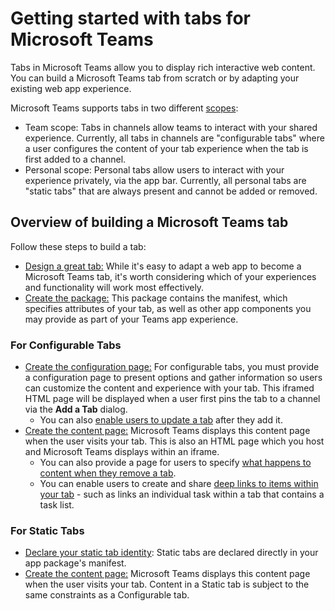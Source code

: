 # Getting started with tabs for Microsoft Teams

Tabs in Microsoft Teams allow you to display rich interactive web content.  You can build a Microsoft Teams tab from scratch or by adapting your existing web app experience.

Microsoft Teams supports tabs in two different [scopes](teamsapps.md):
* Team scope: Tabs in channels allow teams to interact with your shared experience.  Currently, all tabs in channels are "configurable tabs" where a user configures the content of your tab experience when the tab is first added to a channel.
* Personal scope: Personal tabs allow users to interact with your experience privately, via the app bar.  Currently, all personal tabs are "static tabs" that are always present and cannot be added or removed.

<!-- TODO screenshot of team and personal task lists from sample app -->

## Overview of building a Microsoft Teams tab

Follow these steps to build a tab:

*  [Design a great tab:](design.md#building-a-great-tab) While it's easy to adapt a web app to become a Microsoft Teams tab, it's worth considering which of your experiences and functionality will work most effectively. 
*  [Create the package:](createpackage.md) This package contains the manifest, which specifies attributes of your tab, as well as other app components you may provide as part of your Teams app experience.

### For Configurable Tabs
*  [Create the configuration page:](createconfigpage.md) For configurable tabs, you must provide a configuration page to present options and gather information so users can customize the content and experience with your tab.  This iframed HTML page will be displayed when a user first pins the tab to a channel via the **Add a Tab** dialog.
	*  You can also [enable users to update a tab](updateremove.md#updating-an-existing-tab-instance) after they add it.
*  [Create the content page:](createcontentpage.md) Microsoft Teams displays this content page when the user visits your tab. This is also an HTML page which you host and Microsoft Teams displays within an iframe.
	* You can also provide a page for users to specify [what happens to content when they remove a tab](updateremove.md#removing-a-tab).
	* You can enable users to create and share [deep links to items within your tab](deeplinks.md) - such as links an individual task within a tab that contains a task list.

### For Static Tabs
*  [Declare your static tab identity](statictab.md): Static tabs are declared directly in your app package's manifest.
*  [Create the content page:](createcontentpage.md) Microsoft Teams displays this content page when the user visits your tab. Content in a Static tab is subject to the same constraints as a Configurable tab.
